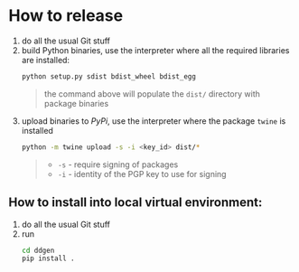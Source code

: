 # How to release

1. do all the usual Git stuff
2. build Python binaries, use the interpreter where all the required libraries are installed:
    ```bash
    python setup.py sdist bdist_wheel bdist_egg
    ```
    > the command above will populate the `dist/` directory with package binaries
3. upload binaries to *PyPi*, use the interpreter where the package `twine` is installed
    ```bash
    python -m twine upload -s -i <key_id> dist/*
    ```
    > - `-s` - require signing of packages
    > - `-i` - identity of the PGP key to use for signing

## How to install into local virtual environment:

1. do all the usual Git stuff
2. run 
    ```bash
    cd ddgen
    pip install .
    ```
